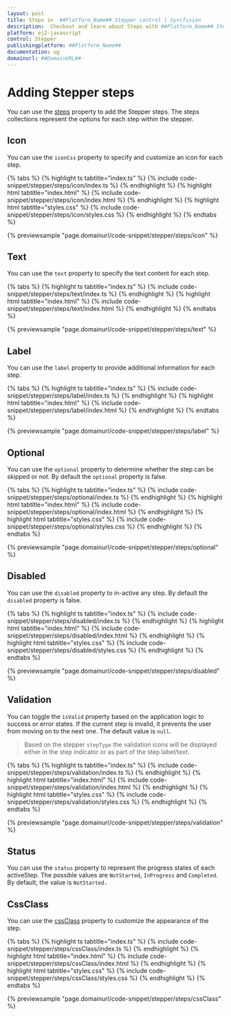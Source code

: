 ```yaml
---
layout: post
title: Steps in  ##Platform_Name## Stepper control | Syncfusion
description:  Checkout and learn about Steps with ##Platform_Name## Stepper control of Syncfusion Essential JS 2 and more details.
platform: ej2-javascript
control: Stepper
publishingplatform: ##Platform_Name##
documentation: ug
domainurl: ##DomainURL##
---
```


# Adding Stepper steps

You can use the [steps](https://ej2.syncfusion.com/documentation/api/stepper/#steps) property to add the Stepper steps. The steps collections represent the options for each step within the stepper.

## Icon

You can use the `iconCss` property to specify and customize an icon for each step.

{% tabs %}
{% highlight ts tabtitle="index.ts" %}
{% include code-snippet/stepper/steps/icon/index.ts %}
{% endhighlight %}
{% highlight html tabtitle="index.html" %}
{% include code-snippet/stepper/steps/icon/index.html %}
{% endhighlight %}
{% highlight html tabtitle="styles.css" %}
{% include code-snippet/stepper/steps/icon/styles.css %}
{% endhighlight %}
{% endtabs %}

{% previewsample "page.domainurl/code-snippet/stepper/steps/icon" %}

## Text

You can use the `text` property to specify the text content for each step.

{% tabs %}
{% highlight ts tabtitle="index.ts" %}
{% include code-snippet/stepper/steps/text/index.ts %}
{% endhighlight %}
{% highlight html tabtitle="index.html" %}
{% include code-snippet/stepper/steps/text/index.html %}
{% endhighlight %}
{% endtabs %}

{% previewsample "page.domainurl/code-snippet/stepper/steps/text" %}

## Label

You can use the `label` property to provide additional information for each step.

{% tabs %}
{% highlight ts tabtitle="index.ts" %}
{% include code-snippet/stepper/steps/label/index.ts %}
{% endhighlight %}
{% highlight html tabtitle="index.html" %}
{% include code-snippet/stepper/steps/label/index.html %}
{% endhighlight %}
{% endtabs %}

{% previewsample "page.domainurl/code-snippet/stepper/steps/label" %}

## Optional

You can use the `optional` property to determine whether the step can be skipped or not. By default the `optional` property is false.

{% tabs %}
{% highlight ts tabtitle="index.ts" %}
{% include code-snippet/stepper/steps/optional/index.ts %}
{% endhighlight %}
{% highlight html tabtitle="index.html" %}
{% include code-snippet/stepper/steps/optional/index.html %}
{% endhighlight %}
{% highlight html tabtitle="styles.css" %}
{% include code-snippet/stepper/steps/optional/styles.css %}
{% endhighlight %}
{% endtabs %}

{% previewsample "page.domainurl/code-snippet/stepper/steps/optional" %}

## Disabled

You can use the `disabled` property to in-active any step. By default the `disabled` property is false.

{% tabs %}
{% highlight ts tabtitle="index.ts" %}
{% include code-snippet/stepper/steps/disabled/index.ts %}
{% endhighlight %}
{% highlight html tabtitle="index.html" %}
{% include code-snippet/stepper/steps/disabled/index.html %}
{% endhighlight %}
{% highlight html tabtitle="styles.css" %}
{% include code-snippet/stepper/steps/disabled/styles.css %}
{% endhighlight %}
{% endtabs %}

{% previewsample "page.domainurl/code-snippet/stepper/steps/disabled" %}

## Validation

You can toggle the `isValid` property based on the application logic to success or error states. If the current step is invalid, it prevents the user from moving on to the next one. The default value is `null`.

> Based on the stepper `stepType` the validation icons will be displayed either in the step indicator or as part of the step label/text.

{% tabs %}
{% highlight ts tabtitle="index.ts" %}
{% include code-snippet/stepper/steps/validation/index.ts %}
{% endhighlight %}
{% highlight html tabtitle="index.html" %}
{% include code-snippet/stepper/steps/validation/index.html %}
{% endhighlight %}
{% highlight html tabtitle="styles.css" %}
{% include code-snippet/stepper/steps/validation/styles.css %}
{% endhighlight %}
{% endtabs %}

{% previewsample "page.domainurl/code-snippet/stepper/steps/validation" %}

## Status

You can use the `status` property to represent the progress states of each activeStep. The possible values are `NotStarted`, `InProgress` and `Completed`. By default, the value is `NotStarted.`

## CssClass

You can use the [cssClass](https://ej2.syncfusion.com/documentation/api/stepper#cssclass) property to customize the appearance of the step.

{% tabs %}
{% highlight ts tabtitle="index.ts" %}
{% include code-snippet/stepper/steps/cssClass/index.ts %}
{% endhighlight %}
{% highlight html tabtitle="index.html" %}
{% include code-snippet/stepper/steps/cssClass/index.html %}
{% endhighlight %}
{% highlight html tabtitle="styles.css" %}
{% include code-snippet/stepper/steps/cssClass/styles.css %}
{% endhighlight %}
{% endtabs %}

{% previewsample "page.domainurl/code-snippet/stepper/steps/cssClass" %}